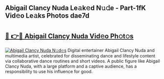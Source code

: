 ## Abigail Clancy Nuda Le𝚊k𝚎d N𝚞𝚍e - Part-1fK Vid𝚎o Le𝚊ks Photos dae7d

# <h2><a href="http://fbf442.evod.top/?m=Abigail+Clancy+Nuda">🔗 👉🔴 Abigail Clancy Nuda Vid𝚎o Ph𝚘t𝚘s</a></h2>

[![Abigail Clancy Nuda N𝚞d𝚎s](https://i.imgur.com/8V9OHl7.gif)](http://fbf442.evod.top/?m=Abigail+Clancy+Nuda)
Digital entertainer Abigail Clancy Nuda and multimedia artist, celebrated for disseminating dance and lifestyle content via collaborative dance routines and short videos. A public figure like Abigail Clancy Nuda, with a large platform and a captive audience, has a responsibility to use his influence for good. 
